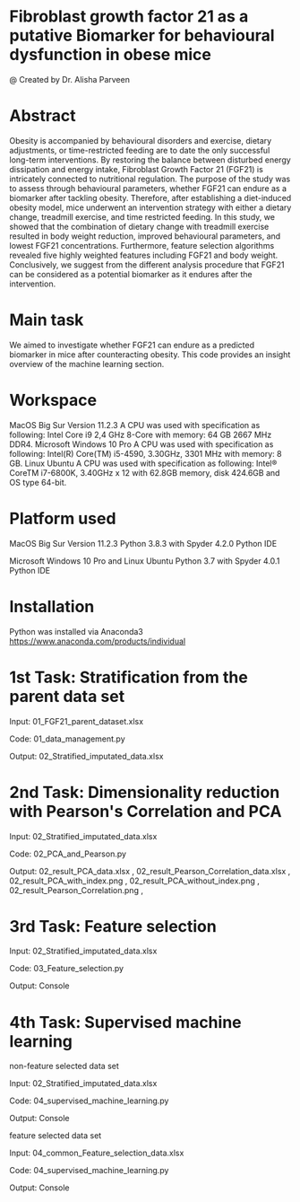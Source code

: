 # Fibroblast growth factor 21 as a putative Biomarker for behavioural dysfunction in obese mice
@ Created by Dr. Alisha Parveen

# Abstract
Obesity is accompanied by behavioural disorders and exercise, dietary adjustments, or time-restricted feeding are to date the only successful long-term interventions. By restoring the balance between disturbed energy dissipation and energy intake, Fibroblast Growth Factor 21 (FGF21) is intricately connected to nutritional regulation. The purpose of the study was to assess through behavioural parameters, whether FGF21 can endure as a biomarker after tackling obesity. Therefore, after establishing a diet-induced obesity model, mice underwent an intervention strategy with either a dietary change, treadmill exercise, and time restricted feeding. In this study, we showed that the combination of dietary change with treadmill exercise resulted in body weight reduction, improved behavioural parameters, and lowest FGF21 concentrations. Furthermore, feature selection algorithms revealed five highly weighted features including FGF21 and body weight. Conclusively, we suggest from the different analysis procedure that FGF21 can be considered as a potential biomarker as it endures after the intervention.

# Main task
We aimed to investigate whether FGF21 can endure as a predicted biomarker in mice after counteracting obesity. This code provides an insight overview of the machine learning section.

# Workspace
MacOS Big Sur Version 11.2.3
A CPU was used with specification as following: Intel Core i9 2,4 GHz 8-Core with memory: 64 GB 2667 MHz DDR4.
Microsoft Windows 10 Pro
A CPU was used with specification as following: Intel(R) Core(TM) i5-4590, 3.30GHz, 3301 MHz with memory: 8 GB.
Linux Ubuntu
A CPU was used with specification as following: Intel® CoreTM i7-6800K, 3.40GHz x 12 with 62.8GB memory, disk 424.6GB and OS type 64-bit. 

# Platform used
MacOS Big Sur Version 11.2.3
Python 3.8.3 with Spyder 4.2.0 Python IDE

Microsoft Windows 10 Pro and Linux Ubuntu
Python 3.7 with Spyder 4.0.1 Python IDE

# Installation
Python was installed via Anaconda3
https://www.anaconda.com/products/individual


# 1st Task: Stratification from the parent data set
Input: 01_FGF21_parent_dataset.xlsx

Code: 01_data_management.py

Output: 02_Stratified_imputated_data.xlsx

# 2nd Task: Dimensionality reduction with Pearson's Correlation and PCA
Input: 02_Stratified_imputated_data.xlsx

Code: 02_PCA_and_Pearson.py

Output: 02_result_PCA_data.xlsx ,
        02_result_Pearson_Correlation_data.xlsx ,
        02_result_PCA_with_index.png ,
        02_result_PCA_without_index.png ,
        02_result_Pearson_Correlation.png ,

# 3rd Task: Feature selection
Input: 02_Stratified_imputated_data.xlsx

Code: 03_Feature_selection.py

Output: Console

# 4th Task: Supervised machine learning
non-feature selected data set

Input: 02_Stratified_imputated_data.xlsx

Code: 04_supervised_machine_learning.py

Output: Console


feature selected data set

Input: 04_common_Feature_selection_data.xlsx

Code: 04_supervised_machine_learning.py

Output: Console
